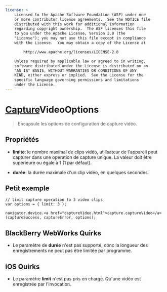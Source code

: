 ```yaml
---
license: >
    Licensed to the Apache Software Foundation (ASF) under one
    or more contributor license agreements.  See the NOTICE file
    distributed with this work for additional information
    regarding copyright ownership.  The ASF licenses this file
    to you under the Apache License, Version 2.0 (the
    "License"); you may not use this file except in compliance
    with the License.  You may obtain a copy of the License at

        http://www.apache.org/licenses/LICENSE-2.0

    Unless required by applicable law or agreed to in writing,
    software distributed under the License is distributed on an
    "AS IS" BASIS, WITHOUT WARRANTIES OR CONDITIONS OF ANY
    KIND, either express or implied.  See the License for the
    specific language governing permissions and limitations
    under the License.
---
```


# <a href="capture.html">Capture</a>VideoOptions

> Encapsule les options de configuration de capture vidéo.

## Propriétés

*   **limite**: le nombre maximal de clips vidéo, utilisateur de l'appareil peut capturer dans une opération de capture unique. La valeur doit être supérieure ou égale à 1 (1 par défaut).

*   **durée**: la durée maximale d'un clip vidéo, en quelques secondes.

## Petit exemple

    // limit capture operation to 3 video clips
    var options = { limit: 3 };
    
    navigator.device.<a href="captureVideo.html">capture.captureVideo</a>(captureSuccess, captureError, options);
    

## BlackBerry WebWorks Quirks

*   Le paramètre de **durée** n'est pas supporté, donc la longueur des enregistrements ne peut pas être limitée par programme.

## iOS Quirks

*   Le paramètre **limit** n'est pas pris en charge. Qu'une vidéo est enregistrée par l'invocation.